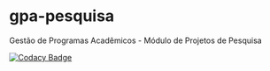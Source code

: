 gpa-pesquisa
============

Gestão de Programas Acadêmicos - Módulo de Projetos de Pesquisa

[![Codacy Badge](https://api.codacy.com/project/badge/Grade/1a924e1b81654eecb34b289a452017d4)](https://www.codacy.com/app/NPI-UFC/gpa-pesquisa?utm_source=github.com&amp;utm_medium=referral&amp;utm_content=npi-ufc-qxd/gpa-pesquisa&amp;utm_campaign=Badge_Grade)
